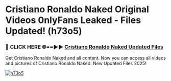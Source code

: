 # Cristiano Ronaldo Naked Original Videos 0nlyFans Leaked - Files Updated! (h73o5)

<h3>🔴 CLICK HERE 🌐==►► <a href="https://tinyurl.com/yckcrads" rel="nofollow">Cristiano Ronaldo Naked Updated Files</a></h3>

Get Cristiano Ronaldo Naked and all content. Now you can access all videos and pictures of Cristiano Ronaldo Naked. New Updated Files 2025!

[![h73o5](https://i.imgur.com/hpKpOFt.gif)](https://tinyurl.com/yckcrads)
